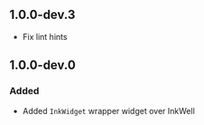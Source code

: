 ## 1.0.0-dev.3

* Fix lint hints

## 1.0.0-dev.0
### Added
* Added `InkWidget` wrapper widget over InkWell